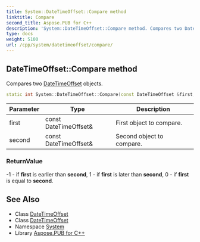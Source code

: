 ```yaml
---
title: System::DateTimeOffset::Compare method
linktitle: Compare
second_title: Aspose.PUB for C++
description: 'System::DateTimeOffset::Compare method. Compares two DateTimeOffset objects in C++.'
type: docs
weight: 5100
url: /cpp/system/datetimeoffset/compare/
---
```

## DateTimeOffset::Compare method


Compares two [DateTimeOffset](../) objects.

```cpp
static int System::DateTimeOffset::Compare(const DateTimeOffset &first, const DateTimeOffset &second)
```


| Parameter | Type | Description |
| --- | --- | --- |
| first | const DateTimeOffset\& | First object to compare. |
| second | const DateTimeOffset\& | Second object to compare. |

### ReturnValue

-1 - if **first** is earlier than **second**, 1 - if **first** is later than **second**, 0 - if **first** is equal to **second**.

## See Also

* Class [DateTimeOffset](../)
* Class [DateTimeOffset](../)
* Namespace [System](../../)
* Library [Aspose.PUB for C++](../../../)
